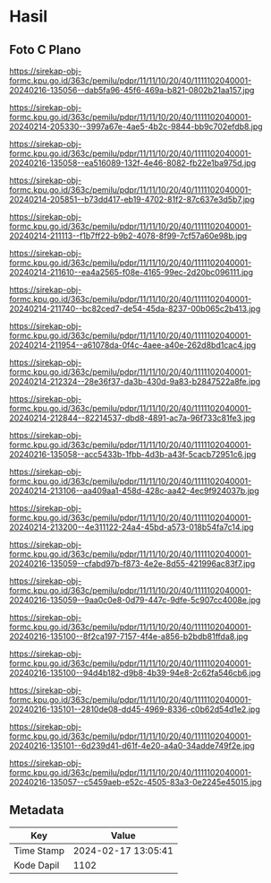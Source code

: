 # Hasil

## Foto C Plano

https://sirekap-obj-formc.kpu.go.id/363c/pemilu/pdpr/11/11/10/20/40/1111102040001-20240216-135056--dab5fa96-45f6-469a-b821-0802b21aa157.jpg

https://sirekap-obj-formc.kpu.go.id/363c/pemilu/pdpr/11/11/10/20/40/1111102040001-20240214-205330--3997a67e-4ae5-4b2c-9844-bb9c702efdb8.jpg

https://sirekap-obj-formc.kpu.go.id/363c/pemilu/pdpr/11/11/10/20/40/1111102040001-20240216-135058--ea516089-132f-4e46-8082-fb22e1ba975d.jpg

https://sirekap-obj-formc.kpu.go.id/363c/pemilu/pdpr/11/11/10/20/40/1111102040001-20240214-205851--b73dd417-eb19-4702-81f2-87c637e3d5b7.jpg

https://sirekap-obj-formc.kpu.go.id/363c/pemilu/pdpr/11/11/10/20/40/1111102040001-20240214-211113--f1b7ff22-b9b2-4078-8f99-7cf57a60e98b.jpg

https://sirekap-obj-formc.kpu.go.id/363c/pemilu/pdpr/11/11/10/20/40/1111102040001-20240214-211610--ea4a2565-f08e-4165-99ec-2d20bc096111.jpg

https://sirekap-obj-formc.kpu.go.id/363c/pemilu/pdpr/11/11/10/20/40/1111102040001-20240214-211740--bc82ced7-de54-45da-8237-00b065c2b413.jpg

https://sirekap-obj-formc.kpu.go.id/363c/pemilu/pdpr/11/11/10/20/40/1111102040001-20240214-211954--a61078da-0f4c-4aee-a40e-262d8bd1cac4.jpg

https://sirekap-obj-formc.kpu.go.id/363c/pemilu/pdpr/11/11/10/20/40/1111102040001-20240214-212324--28e36f37-da3b-430d-9a83-b2847522a8fe.jpg

https://sirekap-obj-formc.kpu.go.id/363c/pemilu/pdpr/11/11/10/20/40/1111102040001-20240214-212844--82214537-dbd8-4891-ac7a-96f733c81fe3.jpg

https://sirekap-obj-formc.kpu.go.id/363c/pemilu/pdpr/11/11/10/20/40/1111102040001-20240216-135058--acc5433b-1fbb-4d3b-a43f-5cacb72951c6.jpg

https://sirekap-obj-formc.kpu.go.id/363c/pemilu/pdpr/11/11/10/20/40/1111102040001-20240214-213106--aa409aa1-458d-428c-aa42-4ec9f924037b.jpg

https://sirekap-obj-formc.kpu.go.id/363c/pemilu/pdpr/11/11/10/20/40/1111102040001-20240214-213200--4e311122-24a4-45bd-a573-018b54fa7c14.jpg

https://sirekap-obj-formc.kpu.go.id/363c/pemilu/pdpr/11/11/10/20/40/1111102040001-20240216-135059--cfabd97b-f873-4e2e-8d55-421996ac83f7.jpg

https://sirekap-obj-formc.kpu.go.id/363c/pemilu/pdpr/11/11/10/20/40/1111102040001-20240216-135059--9aa0c0e8-0d79-447c-9dfe-5c907cc4008e.jpg

https://sirekap-obj-formc.kpu.go.id/363c/pemilu/pdpr/11/11/10/20/40/1111102040001-20240216-135100--8f2ca197-7157-4f4e-a856-b2bdb81ffda8.jpg

https://sirekap-obj-formc.kpu.go.id/363c/pemilu/pdpr/11/11/10/20/40/1111102040001-20240216-135100--94d4b182-d9b8-4b39-94e8-2c62fa546cb6.jpg

https://sirekap-obj-formc.kpu.go.id/363c/pemilu/pdpr/11/11/10/20/40/1111102040001-20240216-135101--2810de08-dd45-4969-8336-c0b62d54d1e2.jpg

https://sirekap-obj-formc.kpu.go.id/363c/pemilu/pdpr/11/11/10/20/40/1111102040001-20240216-135101--6d239d41-d61f-4e20-a4a0-34adde749f2e.jpg

https://sirekap-obj-formc.kpu.go.id/363c/pemilu/pdpr/11/11/10/20/40/1111102040001-20240216-135057--c5459aeb-e52c-4505-83a3-0e2245e45015.jpg


## Metadata

| Key        | Value               |
| ---------- | ------------------- |
| Time Stamp | 2024-02-17 13:05:41 |
| Kode Dapil | 1102                |



